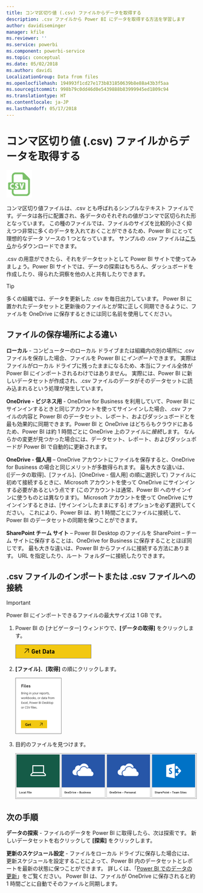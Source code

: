 ```yaml
---
title: コンマ区切り値 (.csv) ファイルからデータを取得する
description: .csv ファイルから Power BI にデータを取得する方法を学習します
author: davidiseminger
manager: kfile
ms.reviewer: ''
ms.service: powerbi
ms.component: powerbi-service
ms.topic: conceptual
ms.date: 05/02/2018
ms.author: davidi
LocalizationGroup: Data from files
ms.openlocfilehash: 194993f1cd27e173b831850639b8e88a43b3f5aa
ms.sourcegitcommit: 998b79c0dd46d0e5439888b83999945ed1809c94
ms.translationtype: HT
ms.contentlocale: ja-JP
ms.lasthandoff: 05/17/2018
---
```

# <a name="get-data-from-comma-separated-value-csv-files"></a>コンマ区切り値 (.csv) ファイルからデータを取得する
![](media/service-comma-separated-value-files/csv_icon.png)

コンマ区切り値ファイルは、.csv とも呼ばれるシンプルなテキスト ファイルです。データは各行に配置され、各データのそれぞれの値がコンマで区切られた形となっています。 この種のファイルでは、ファイルのサイズを比較的小さく抑えつつ非常に多くのデータを入れておくことができるため、Power BI にとって理想的なデータ ソースの 1 つとなっています。 サンプルの .csv ファイルは[こちら](http://go.microsoft.com/fwlink/?LinkID=619356)からダウンロードできます。

.csv の用意ができたら、それをデータセットとして Power BI サイトで使ってみましょう。Power BI サイトでは、データの探索はもちろん、ダッシュボードを作成したり、得られた洞察を他の人と共有したりできます。

>[!TIP]
>多くの組織では、データを更新した .csv を毎日出力しています。 Power BI に置かれたデータセットと更新後のファイルとが常に正しく同期できるように、ファイルを OneDrive に保存するときには同じ名前を使用してください。

## <a name="where-your-file-is-saved-makes-a-difference"></a>ファイルの保存場所による違い
**ローカル** - コンピューターのローカル ドライブまたは組織内の別の場所に .csv ファイルを保存した場合、ファイルを Power BI に*インポート*できます。 実際はファイルがローカル ドライブに残ったままになるため、本当にファイル全体が Power BI にインポートされるわけではありません。 実際には、Power BI に新しいデータセットが作成され、.csv ファイルのデータがそのデータセットに読み込まれるという処理が発生しています。

**OneDrive - ビジネス用** - OneDrive for Business を利用していて、Power BI にサインインするときと同じアカウントを使ってサインインした場合、.csv ファイルの内容と Power BI のデータセット、レポート、およびダッシュボードとを最も効果的に同期できます。Power BI と OneDrive はどちらもクラウドにあるため、Power BI は約 1 時間ごとに OneDrive 上のファイルに*接続*します。 なんらかの変更が見つかった場合には、データセット、レポート、およびダッシュボードが Power BI で自動的に更新されます。

**OneDrive - 個人用** – OneDrive アカウントにファイルを保存すると、OneDrive for Business の場合と同じメリットが多数得られます。 最も大きな違いは、([データの取得]、[ファイル]、[OneDrive - 個人用] の順に選択して) ファイルに初めて接続するときに、Microsoft アカウントを使って OneDrive にサインインする必要があるという点です (このアカウントは通常、Power BI へのサインインに使うものとは異なります)。 Microsoft アカウントを使って OneDrive にサインインするときは、[サインインしたままにする] オプションを必ず選択してください。 これにより、Power BI は、約 1 時間ごとにファイルに接続して、Power BI のデータセットの同期を保つことができます。

**SharePoint チーム サイト** – Power BI Desktop のファイルを SharePoint – チーム サイトに保存することは、OneDrive for Business に保存することとほぼ同じです。 最も大きな違いは、Power BI からファイルに接続する方法にあります。 URL を指定したり、ルート フォルダーに接続したりできます。

## <a name="import-or-connect-to-a-csv-file"></a>.csv ファイルのインポートまたは .csv ファイルへの接続
>[!IMPORTANT]
>Power BI にインポートできるファイルの最大サイズは 1 GB です。

1. Power BI の [ナビゲーター] ウィンドウで、**[データの取得]** をクリックします。
   
   ![](media/service-comma-separated-value-files/csv_get_data_button.png)
2. **[ファイル]**、**[取得]** の順にクリックします。
   
   ![](media/service-comma-separated-value-files/csv_files_get.png)
3. 目的のファイルを見つけます。
   
   ![](media/service-comma-separated-value-files/csv_find_your_file.png)

## <a name="next-steps"></a>次の手順
**データの探索** - ファイルのデータを Power BI に取得したら、次は探索です。 新しいデータセットを右クリックして **[探索]** をクリックします。

**更新のスケジュール設定** - ファイルをローカル ドライブに保存した場合には、更新スケジュールを設定することによって、Power BI 内のデータセットとレポートを最新の状態に保つことができます。 詳しくは、「[Power BI でのデータの更新](refresh-data.md)」をご覧ください。 Power BI は、ファイルが OneDrive に保存されると約 1 時間ごとに自動でそのファイルと同期します。

